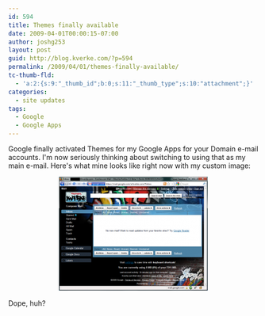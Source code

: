 ```yaml
---
id: 594
title: Themes finally available
date: 2009-04-01T00:00:15-07:00
author: joshg253
layout: post
guid: http://blog.kverke.com/?p=594
permalink: /2009/04/01/themes-finally-available/
tc-thumb-fld:
  - 'a:2:{s:9:"_thumb_id";b:0;s:11:"_thumb_type";s:10:"attachment";}'
categories:
  - site updates
tags:
  - Google
  - Google Apps
---
```

Google finally activated Themes for my Google Apps for your Domain e-mail accounts. I'm now seriously thinking about switching to using that as my main e-mail. Here's what mine looks like right now with my custom image:

<p style="text-align: center"><a href="/wp-content/uploads/2009/03/mail-ss.png"><img class="aligncenter size-medium wp-image-596" style="border: 0pt none" title="kverke.com mail screenshot" src="/wp-content/uploads/2009/03/mail-ss-300x230.png" alt="kverke.com mail screenshot" width="300" height="230" /></a></p>

Dope, huh?